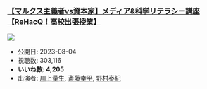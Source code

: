 ### [【マルクス主義者vs資本家】メディア&科学リテラシー講座【ReHacQ！高校出張授業】](https://www.youtube.com/watch?v=N-QvIzuwk8s)
[![](https://img.youtube.com/vi/N-QvIzuwk8s/sddefault.jpg)](https://www.youtube.com/watch?v=N-QvIzuwk8s)
-   公開日: 2023-08-04
-   視聴数: 303,116
-   **いいね数: 4,205**
-   出演者: [川上量生](/rehacq_fan/people/川上量生 "wikilink"), [斎藤幸平](/rehacq_fan/people/斎藤幸平 "wikilink"), [野村泰紀](/rehacq_fan/people/野村泰紀 "wikilink")
